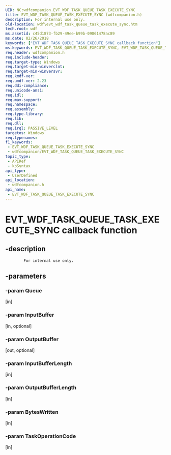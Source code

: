 ```yaml
---
UID: NC:wdfcompanion.EVT_WDF_TASK_QUEUE_TASK_EXECUTE_SYNC
title: EVT_WDF_TASK_QUEUE_TASK_EXECUTE_SYNC (wdfcompanion.h)
description: For internal use only.
old-location: wdf\evt_wdf_task_queue_task_execute_sync.htm
tech.root: wdf
ms.assetid: c45d1873-fb29-49ee-b99b-09861478ac89
ms.date: 02/26/2018
keywords: ["EVT_WDF_TASK_QUEUE_TASK_EXECUTE_SYNC callback function"]
ms.keywords: EVT_WDF_TASK_QUEUE_TASK_EXECUTE_SYNC, EVT_WDF_TASK_QUEUE_TASK_EXECUTE_SYNC callback, EVT_WDF_TASK_QUEUE_TASK_EXECUTE_SYNC callback function, wdf.evt_wdf_task_queue_task_execute_sync, wdfcompanion/EVT_WDF_TASK_QUEUE_TASK_EXECUTE_SYNC
req.header: wdfcompanion.h
req.include-header: 
req.target-type: Windows
req.target-min-winverclnt: 
req.target-min-winversvr: 
req.kmdf-ver: 
req.umdf-ver: 2.23
req.ddi-compliance: 
req.unicode-ansi: 
req.idl: 
req.max-support: 
req.namespace: 
req.assembly: 
req.type-library: 
req.lib: 
req.dll: 
req.irql: PASSIVE_LEVEL
targetos: Windows
req.typenames: 
f1_keywords:
 - EVT_WDF_TASK_QUEUE_TASK_EXECUTE_SYNC
 - wdfcompanion/EVT_WDF_TASK_QUEUE_TASK_EXECUTE_SYNC
topic_type:
 - APIRef
 - kbSyntax
api_type:
 - UserDefined
api_location:
 - wdfcompanion.h
api_name:
 - EVT_WDF_TASK_QUEUE_TASK_EXECUTE_SYNC
---
```


# EVT_WDF_TASK_QUEUE_TASK_EXECUTE_SYNC callback function


## -description

			For internal use only.

## -parameters

### -param Queue 

[in]

### -param InputBuffer 

[in, optional]

### -param OutputBuffer 

[out, optional]

### -param InputBufferLength 

[in]

### -param OutputBufferLength 

[in]

### -param BytesWritten 

[in]

### -param TaskOperationCode 

[in]

